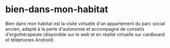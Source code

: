 # bien-dans-mon-habitat
Bien dans mon habitat est la visite virtuelle d'un appartement du parc social ancien, adapté à la perte d'autonomie et accompagné de conseils d'ergothérapeute (disponible sur le web et en réalité virtuelle sur cardboard et téléphones Androïd)
